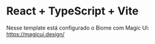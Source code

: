 # React + TypeScript + Vite
Nesse template está configurado o Biome com Magic UI: https://magicui.design/
